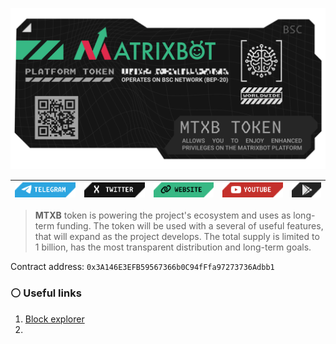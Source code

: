 ![header](images/header.png)

| [![telegram](images/btn/telegram.png)](https://t.me/matrixbotio_eng)  | [![twitter](images/btn/twitter.png)](https://twitter.com/Matrixbotio) | [![website](images/btn/website.png)](https://matrixbot.io) | [![youtube](images/btn/youtube.png)](https://www.youtube.com/@matrixbotio) | [![play market](images/btn/gp.png)](https://play.google.com/store/apps/details?id=pwa.matrixbot.io) |
| ------------- | ------------- | ------------- | ------------- | ------------- |

> **MTXB** token is powering the project's ecosystem and uses as long-term funding. The token will be used with a several of useful features, that will expand as the project develops. The total supply is limited to 1 billion, has the most transparent distribution and long-term goals.

Contract address: `0x3A146E3EFB59567366b0C94fFfa97273736Adbb1`

### :white_circle: Useful links

1. [Block explorer](https://bscscan.com/token/0x3A146E3EFB59567366b0C94fFfa97273736Adbb1)
2. 
